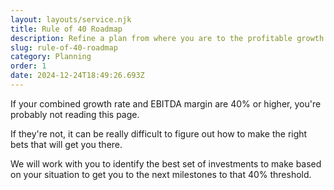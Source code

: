 ```yaml
---
layout: layouts/service.njk
title: Rule of 40 Roadmap
description: Refine a plan from where you are to the profitable growth benchmark
slug: rule-of-40-roadmap
category: Planning
order: 1
date: 2024-12-24T18:49:26.693Z
---
```

If your combined growth rate and EBITDA margin are 40% or higher, you're probably not reading this page.

If they're not, it can be really difficult to figure out how to make the right bets that will get you there.

We will work with you to identify the best set of investments to make based on your situation to get you to the next milestones to that 40% threshold.

